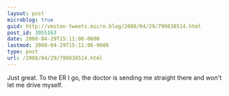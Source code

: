 ```yaml
---
layout: post
microblog: true
guid: http://vmstan-tweets.micro.blog/2008/04/29/799838514.html
post_id: 3055163
date: 2008-04-29T15:11:06-0600
lastmod: 2008-04-29T15:11:06-0600
type: post
url: /2008/04/29/799838514.html
---
```

Just great. To the ER I go, the doctor is sending me straight there and won't let me drive myself.
